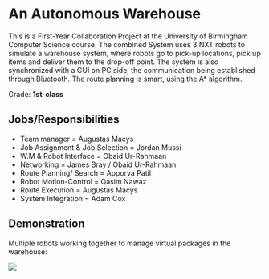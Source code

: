 # An Autonomous Warehouse

This is a First-Year Collaboration Project at the University of Birmingham Computer Science course. The combined System uses 3 NXT robots to simulate a warehouse system, where robots go to pick-up locations, pick up items and deliver them to the drop-off point. The system is also synchronized with a GUI on PC side, the communication being established through Bluetooth. The route planning is smart, using the A* algorithm.

Grade: **1st-class**

## Jobs/Responsibilities

* Team manager = Augustas Macys
* Job Assignment & Job Selection = Jordan Mussi
* W.M & Robot Interface = Obaid Ur-Rahmaan
* Networking = James Bray / Obaid Ur-Rahmaan
* Route Planning/ Search = Apporva Patil
* Robot Motion-Control = Qasim Nawaz
* Route Execution = Augustas Macys
* System Integration = Adam Cox

## Demonstration
Multiple robots working together to manage virtual packages in the warehouse:

![](/robotics.gif)

<br/>
